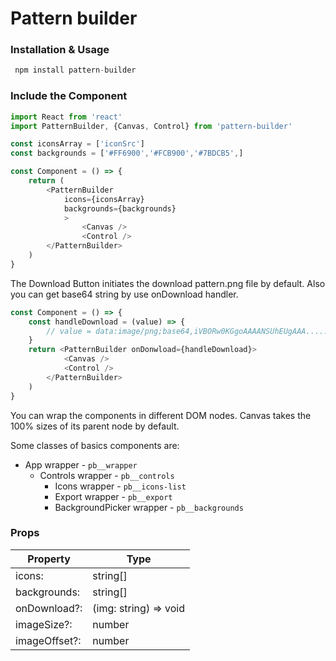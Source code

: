 # Pattern builder

### Installation & Usage

```js
 npm install pattern-builder
```


### Include the Component

```js
import React from 'react'
import PatternBuilder, {Canvas, Control} from 'pattern-builder'

const iconsArray = ['iconSrc']
const backgrounds = ['#FF6900','#FCB900','#7BDCB5',]

const Component = () => {
    return (
        <PatternBuilder
            icons={iconsArray}
            backgrounds={backgrounds}
            >
                <Canvas />
                <Control />
        </PatternBuilder>
    )
}
```
The Download Button initiates the download pattern.png file by default.
Also you can get base64 string by use onDownload handler.

```js
const Component = () => {
    const handleDownload = (value) => {
        // value = data:image/png;base64,iVBORw0KGgoAAAANSUhEUgAAA.....
    }
    return <PatternBuilder onDonwload={handleDownload}>
            <Canvas />
            <Control />
        </PatternBuilder>
    )
}
```

You can wrap the components in different DOM nodes. Canvas takes the 100% sizes of its parent node by default.

Some classes of basics components are:
* App wrapper - `pb__wrapper`
    * Controls wrapper - `pb__controls`
        * Icons wrapper - `pb__icons-list`
        * Export wrapper - `pb__export`
        * BackgroundPicker wrapper - `pb__backgrounds`

### Props

| Property      | Type          |
| ------------- | ------------- |
| icons:        | string[]      |
| backgrounds:  | string[]      |
| onDownload?:  | (img: string) => void   |
| imageSize?:   | number   |
| imageOffset?: | number   |